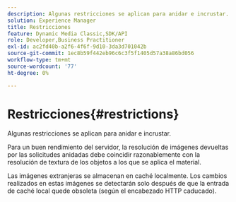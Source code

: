 ```yaml
---
description: Algunas restricciones se aplican para anidar e incrustar.
solution: Experience Manager
title: Restricciones
feature: Dynamic Media Classic,SDK/API
role: Developer,Business Practitioner
exl-id: ac2fd40b-a2f6-4f6f-9d10-3da3d701042b
source-git-commit: 1ec8b59f442eb96c6c3f5f1405d57a38a86bd056
workflow-type: tm+mt
source-wordcount: '77'
ht-degree: 0%

---
```


# Restricciones{#restrictions}

Algunas restricciones se aplican para anidar e incrustar.

Para un buen rendimiento del servidor, la resolución de imágenes devueltas por las solicitudes anidadas debe coincidir razonablemente con la resolución de textura de los objetos a los que se aplica el material.

Las imágenes extranjeras se almacenan en caché localmente. Los cambios realizados en estas imágenes se detectarán solo después de que la entrada de caché local quede obsoleta (según el encabezado HTTP caducado).
